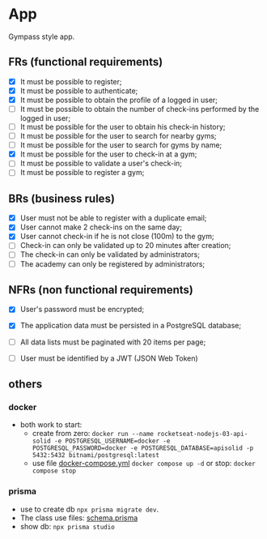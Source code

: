 # App

Gympass style app.


## FRs (functional requirements)
- [x] It must be possible to register;
- [x] It must be possible to authenticate;
- [x] It must be possible to obtain the profile of a logged in user;
- [ ] It must be possible to obtain the number of check-ins performed by the logged in user;
- [ ] It must be possible for the user to obtain his check-in history;
- [ ] It must be possible for the user to search for nearby gyms;
- [ ] It must be possible for the user to search for gyms by name;
- [x] It must be possible for the user to check-in at a gym;
- [ ] It must be possible to validate a user's check-in;
- [ ] It must be possible to register a gym;

## BRs (business rules)
- [x] User must not be able to register with a duplicate email;
- [x] User cannot make 2 check-ins on the same day;
- [x] User cannot check-in if he is not close (100m) to the gym;
- [ ] Check-in can only be validated up to 20 minutes after creation;
- [ ] The check-in can only be validated by administrators;
- [ ] The academy can only be registered by administrators;

## NFRs (non functional requirements)
- [x] User's password must be encrypted;
- [x] The application data must be persisted in a PostgreSQL database;
- [ ] All data lists must be paginated with 20 items per page;
- [ ] User must be identified by a JWT (JSON Web Token)




## others

### docker
* both work to start: 
  * create from zero: ``docker run --name rocketseat-nodejs-03-api-solid -e POSTGRESQL_USERNAME=docker -e POSTGRESQL_PASSWORD=docker -e POSTGRESQL_DATABASE=apisolid -p 5432:5432 bitnami/postgresql:latest``
  * use file [docker-compose.yml](docker-compose.yml) ``docker compose up -d`` or stop: `docker compose stop`

### prisma
* use to create db ``npx prisma migrate dev``. 
* The class use files: [schema.prisma](prisma%2Fschema.prisma)
* show db: ``npx prisma studio``
